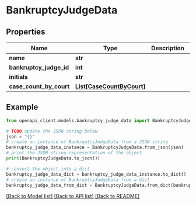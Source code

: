 # BankruptcyJudgeData


## Properties

Name | Type | Description | Notes
------------ | ------------- | ------------- | -------------
**name** | **str** |  | 
**bankruptcy_judge_id** | **int** |  | 
**initials** | **str** |  | 
**case_count_by_court** | [**List[CaseCountByCourt]**](CaseCountByCourt.md) |  | 

## Example

```python
from openapi_client.models.bankruptcy_judge_data import BankruptcyJudgeData

# TODO update the JSON string below
json = "{}"
# create an instance of BankruptcyJudgeData from a JSON string
bankruptcy_judge_data_instance = BankruptcyJudgeData.from_json(json)
# print the JSON string representation of the object
print(BankruptcyJudgeData.to_json())

# convert the object into a dict
bankruptcy_judge_data_dict = bankruptcy_judge_data_instance.to_dict()
# create an instance of BankruptcyJudgeData from a dict
bankruptcy_judge_data_from_dict = BankruptcyJudgeData.from_dict(bankruptcy_judge_data_dict)
```
[[Back to Model list]](../README.md#documentation-for-models) [[Back to API list]](../README.md#documentation-for-api-endpoints) [[Back to README]](../README.md)


